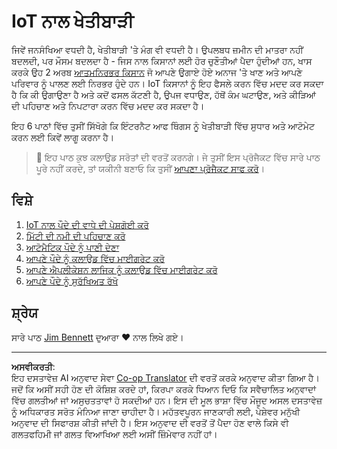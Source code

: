 <!--
CO_OP_TRANSLATOR_METADATA:
{
  "original_hash": "428bda82d9e6016ecea7c797564bf081",
  "translation_date": "2025-08-27T10:55:44+00:00",
  "source_file": "2-farm/README.md",
  "language_code": "pa"
}
-->
# IoT ਨਾਲ ਖੇਤੀਬਾੜੀ

ਜਿਵੇਂ ਜਨਸੰਖਿਆ ਵਧਦੀ ਹੈ, ਖੇਤੀਬਾੜੀ 'ਤੇ ਮੰਗ ਵੀ ਵਧਦੀ ਹੈ। ਉਪਲਬਧ ਜ਼ਮੀਨ ਦੀ ਮਾਤਰਾ ਨਹੀਂ ਬਦਲਦੀ, ਪਰ ਮੌਸਮ ਬਦਲਦਾ ਹੈ - ਜਿਸ ਨਾਲ ਕਿਸਾਨਾਂ ਲਈ ਹੋਰ ਚੁਣੌਤੀਆਂ ਪੈਦਾ ਹੁੰਦੀਆਂ ਹਨ, ਖਾਸ ਕਰਕੇ ਉਹ 2 ਅਰਬ [ਆਤਮਨਿਰਭਰ ਕਿਸਾਨ](https://wikipedia.org/wiki/Subsistence_agriculture) ਜੋ ਆਪਣੇ ਉਗਾਏ ਹੋਏ ਅਨਾਜ 'ਤੇ ਖਾਣ ਅਤੇ ਆਪਣੇ ਪਰਿਵਾਰ ਨੂੰ ਪਾਲਣ ਲਈ ਨਿਰਭਰ ਹੁੰਦੇ ਹਨ। IoT ਕਿਸਾਨਾਂ ਨੂੰ ਇਹ ਫੈਸਲੇ ਕਰਨ ਵਿੱਚ ਮਦਦ ਕਰ ਸਕਦਾ ਹੈ ਕਿ ਕੀ ਉਗਾਉਣਾ ਹੈ ਅਤੇ ਕਦੋਂ ਫਸਲ ਕੱਟਣੀ ਹੈ, ਉਪਜ ਵਧਾਉਣ, ਹੱਥੋਂ ਕੰਮ ਘਟਾਉਣ, ਅਤੇ ਕੀੜਿਆਂ ਦੀ ਪਹਿਚਾਣ ਅਤੇ ਨਿਪਟਾਰਾ ਕਰਨ ਵਿੱਚ ਮਦਦ ਕਰ ਸਕਦਾ ਹੈ।

ਇਹ 6 ਪਾਠਾਂ ਵਿੱਚ ਤੁਸੀਂ ਸਿੱਖੋਗੇ ਕਿ ਇੰਟਰਨੈਟ ਆਫ ਥਿੰਗਸ ਨੂੰ ਖੇਤੀਬਾੜੀ ਵਿੱਚ ਸੁਧਾਰ ਅਤੇ ਆਟੋਮੇਟ ਕਰਨ ਲਈ ਕਿਵੇਂ ਲਾਗੂ ਕਰਨਾ ਹੈ।

> 💁 ਇਹ ਪਾਠ ਕੁਝ ਕਲਾਉਡ ਸਰੋਤਾਂ ਦੀ ਵਰਤੋਂ ਕਰਨਗੇ। ਜੇ ਤੁਸੀਂ ਇਸ ਪ੍ਰੋਜੈਕਟ ਵਿੱਚ ਸਾਰੇ ਪਾਠ ਪੂਰੇ ਨਹੀਂ ਕਰਦੇ, ਤਾਂ ਯਕੀਨੀ ਬਣਾਓ ਕਿ ਤੁਸੀਂ [ਆਪਣਾ ਪ੍ਰੋਜੈਕਟ ਸਾਫ ਕਰੋ](../clean-up.md)।

## ਵਿਸ਼ੇ

1. [IoT ਨਾਲ ਪੌਦੇ ਦੀ ਵਾਧੇ ਦੀ ਪੇਸ਼ਗੋਈ ਕਰੋ](lessons/1-predict-plant-growth/README.md)
1. [ਮਿੱਟੀ ਦੀ ਨਮੀ ਦੀ ਪਹਿਚਾਣ ਕਰੋ](lessons/2-detect-soil-moisture/README.md)
1. [ਆਟੋਮੈਟਿਕ ਪੌਦੇ ਨੂੰ ਪਾਣੀ ਦੇਣਾ](lessons/3-automated-plant-watering/README.md)
1. [ਆਪਣੇ ਪੌਦੇ ਨੂੰ ਕਲਾਉਡ ਵਿੱਚ ਮਾਈਗਰੇਟ ਕਰੋ](lessons/4-migrate-your-plant-to-the-cloud/README.md)
1. [ਆਪਣੇ ਐਪਲੀਕੇਸ਼ਨ ਲਾਜਿਕ ਨੂੰ ਕਲਾਉਡ ਵਿੱਚ ਮਾਈਗਰੇਟ ਕਰੋ](lessons/5-migrate-application-to-the-cloud/README.md)
1. [ਆਪਣੇ ਪੌਦੇ ਨੂੰ ਸੁਰੱਖਿਅਤ ਰੱਖੋ](lessons/6-keep-your-plant-secure/README.md)

## ਸ਼੍ਰੇਯ

ਸਾਰੇ ਪਾਠ [Jim Bennett](https://GitHub.com/JimBobBennett) ਦੁਆਰਾ ♥️ ਨਾਲ ਲਿਖੇ ਗਏ।

---

**ਅਸਵੀਕਰਤੀ**:  
ਇਹ ਦਸਤਾਵੇਜ਼ AI ਅਨੁਵਾਦ ਸੇਵਾ [Co-op Translator](https://github.com/Azure/co-op-translator) ਦੀ ਵਰਤੋਂ ਕਰਕੇ ਅਨੁਵਾਦ ਕੀਤਾ ਗਿਆ ਹੈ। ਜਦੋਂ ਕਿ ਅਸੀਂ ਸਹੀ ਹੋਣ ਦੀ ਕੋਸ਼ਿਸ਼ ਕਰਦੇ ਹਾਂ, ਕਿਰਪਾ ਕਰਕੇ ਧਿਆਨ ਦਿਓ ਕਿ ਸਵੈਚਾਲਿਤ ਅਨੁਵਾਦਾਂ ਵਿੱਚ ਗਲਤੀਆਂ ਜਾਂ ਅਸੁਚਤਤਾਵਾਂ ਹੋ ਸਕਦੀਆਂ ਹਨ। ਇਸ ਦੀ ਮੂਲ ਭਾਸ਼ਾ ਵਿੱਚ ਮੌਜੂਦ ਅਸਲ ਦਸਤਾਵੇਜ਼ ਨੂੰ ਅਧਿਕਾਰਤ ਸਰੋਤ ਮੰਨਿਆ ਜਾਣਾ ਚਾਹੀਦਾ ਹੈ। ਮਹੱਤਵਪੂਰਨ ਜਾਣਕਾਰੀ ਲਈ, ਪੇਸ਼ੇਵਰ ਮਨੁੱਖੀ ਅਨੁਵਾਦ ਦੀ ਸਿਫਾਰਸ਼ ਕੀਤੀ ਜਾਂਦੀ ਹੈ। ਇਸ ਅਨੁਵਾਦ ਦੀ ਵਰਤੋਂ ਤੋਂ ਪੈਦਾ ਹੋਣ ਵਾਲੇ ਕਿਸੇ ਵੀ ਗਲਤਫਹਿਮੀ ਜਾਂ ਗਲਤ ਵਿਆਖਿਆ ਲਈ ਅਸੀਂ ਜ਼ਿੰਮੇਵਾਰ ਨਹੀਂ ਹਾਂ।